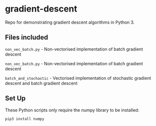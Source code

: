 # gradient-descent
Repo for demonstrating gradient descent algorithms in Python 3.

## Files included
`non_vec_batch.py` - Non-vectorised implementation of batch gradient descent

`non_vec_batch.py` - Non-vectorised implementation of batch gradient descent

`batch_and_stochastic` - Vectorised implementation of stochastic gradient descent and batch gradient descent

## Set Up
These Python scripts only require the numpy library to be installed:
```
pip3 install numpy
```
